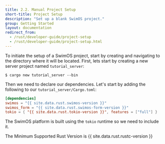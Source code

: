 ```yaml
---
title: 2.2. Manual Project Setup
short-title: Project Setup
description: "Set up a blank SwimOS project."
group: Getting Started
layout: documentation
redirect_from:
  - /rust/developer-guide/project-setup
  - /rust/developer-guide/project-setup.html
---
```


To initiate the setup of a SwimOS project, start by creating and navigating to the directory where it will be located. First, lets start by creating a new server project named `tutorial_server`:

```shell
$ cargo new tutorial_server --bin
```

Then we need to declare our dependencies. Let's start by adding the following to our `tutorial_server/Cargo.toml`:

```toml
[dependencies]
swimos = "{{ site.data.rust.swimos-version }}"
swimos_form = "{{ site.data.rust.swimos-form-version }}"
tokio = { "{{ site.data.rust.tokio-version }}", features = ["full"] }
```

The SwimOS platform is built using the `tokio` runtime so we need to include it.

The Minimum Supported Rust Version is {{ site.data.rust.rustc-version }}

